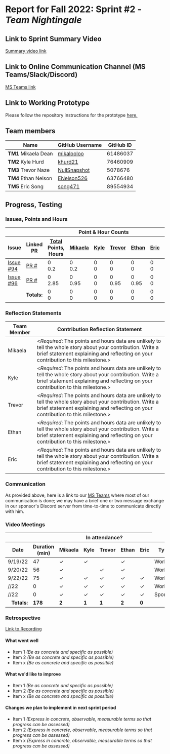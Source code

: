 # Report for Fall 2022: Sprint #2 - *Team Nightingale*

## Link to Sprint Summary Video
[Summary video link](https://youtube.com/)

## Link to Online Communication Channel (MS Teams/Slack/Discord)
[MS Teams link](https://teams.microsoft.com/dl/launcher/launcher.html?url=%2F_%23%2Fl%2Fchannel%2F19%3A5d8ece77ac41420a86770fdaee39b9cb%40thread.tacv2%2FMACBETH%2520V2%3FgroupId%3D87fda352-e01f-4122-957a-6c68b129334b%26tenantId%3Db52be471-f7f1-47b4-a879-0c799bb53db5&type=channel&deeplinkId=dcd68dfc-a6f9-4b0a-bf54-48138a776d04&directDl=true&msLaunch=true&enableMobilePage=true&suppressPrompt=true)

## Link to Working Prototype
Please follow the repository instructions for the prototype <a href="https://github.com/wsu-cpts421-sp22/macbeth">here. </a>

## Team members
<table>
  <thead>
    <tr>
      <th>Name</th><th>GitHub Username</th><th>GitHub ID</th>
    </tr>
  </thead>
  <tbody>
    <tr>
      <td><b>TM1 </b>Mikaela Dean</td>
      <td><a href="https://github.com/mikalooloo">mikalooloo</a></td>
      <td>61486037</td>
    </tr>
    <tr>
      <td><b>TM2 </b>Kyle Hurd</td>
      <td><a href="https://github.com/khurd21">khurd21</a></td>
      <td>76460909</td>
    </tr>
    <tr>
      <td><b>TM3 </b>Trevor Naze</td>
      <td><a href="https://github.com/NullSnapshot">NullSnapshot</a></td>
      <td>5078676</td>
    </tr>
    <tr>
      <td><b>TM4 </b>Ethan Nelson</td>
      <td><a href="https://github.com/ENelson526">ENelson526</a></td>
      <td>63766480</td>
    </tr>
    <tr>
      <td><b>TM5 </b>Eric Song</td>
      <td><a href="https://github.com/song471">song471</a></td>
      <td>89554934</td>
  </tbody>
</table>

## Progress, Testing
### Issues, Points and Hours
<table> 
  <thead>
    <tr>
      <th colspan="2"></th><th colspan="6">Point & Hour Counts</th><th colspan="2"></th>
    </tr> 
    <tr>
      <th>Issue</th><th>Linked PR</th><th><ins>Total</ins><br/>Points,<br/>Hours</th><th><ins>Mikaela</ins></th><th><ins>Kyle</ins></th><th><ins>Trevor</ins></th><th><ins>Ethan</ins></th><th><ins>Eric</ins></th><th>% Complete</th><th>Notes</th>
    </tr>
  </thead> 
  <tbody>
    <tr>
      <td><a href="https://github.com/wsu-cpts421-sp22/macbeth/issues/94">Issue #94</a></td><td><a href="https://github.com/wsu-cpts421-sp22/macbeth/pull/">PR #</a></td><td>0<br/>0.2</td><td>0<br/>0.2</td><td>0<br/>0</td><td>0<br/>0</td><td>0<br/>0</td><td>0<br/>0</td><td>0</td><td></td>
    </tr>
    <tr>
     <td><a href="https://github.com/wsu-cpts421-sp22/macbeth/issues/96">Issue #96</a></td><td><a href="https://github.com/wsu-cpts421-sp22/macbeth/pull/">PR #</a></td><td>0<br/>2.85</td><td>0<br/>0.95</td><td>0<br>0</td><td>0<br/>0.95</td><td>0<br/>0.95</td><td>0<br/>0</td><td>0</td><td></td>
    </tr>
    <tr><td colspan="2" align="right"><b>Totals:</b></td><td>0<br/>0</td><td>0<br/>0</td><td>0<br/>0</td><td>0<br/>0</td><td>0<br/>0</td><td>0<br/>0</td><td>0</td><td></td><td colspan="2"></td>
    </tr>
  </tbody>
</table>

### Reflection Statements
| Team Member | Contribution Reflection Statement |
|-------------|-------------------|
|Mikaela| <*Required*: The points and hours data are unlikely to tell the whole story about your contribution. Write a brief statement explaining and reflecting on your contribution to this milestone.> |
|Kyle| <*Required*: The points and hours data are unlikely to tell the whole story about your contribution. Write a brief statement explaining and reflecting on your contribution to this milestone.> |
|Trevor| <*Required*: The points and hours data are unlikely to tell the whole story about your contribution. Write a brief statement explaining and reflecting on your contribution to this milestone.> |
|Ethan| <*Required*: The points and hours data are unlikely to tell the whole story about your contribution. Write a brief statement explaining and reflecting on your contribution to this milestone.> |
|Eric| <*Required*: The points and hours data are unlikely to tell the whole story about your contribution. Write a brief statement explaining and reflecting on your contribution to this milestone.> |
  
### Communication
As provided above, here is a link to our [MS Teams](https://teams.microsoft.com/dl/launcher/launcher.html?url=%2F_%23%2Fl%2Fchannel%2F19%3A5d8ece77ac41420a86770fdaee39b9cb%40thread.tacv2%2FMACBETH%2520V2%3FgroupId%3D87fda352-e01f-4122-957a-6c68b129334b%26tenantId%3Db52be471-f7f1-47b4-a879-0c799bb53db5&type=channel&deeplinkId=dcd68dfc-a6f9-4b0a-bf54-48138a776d04&directDl=true&msLaunch=true&enableMobilePage=true&suppressPrompt=true) where most of our communication is done; we may have a brief one or two message exchange in our sponsor's Discord server from time-to-time to communicate directly with him. 

### Video Meetings

<table> 
  <thead>
    <tr>
      <th colspan="2"></th><th colspan="5">In attendance?</th>
    </tr> 
    <tr>
      <th>Date</th><th>Duration (min)</th><th>Mikaela</th><th>Kyle</th><th>Trevor</th><th>Ethan</th><th>Eric</th><th>Type</th> 
    </tr>
  </thead> 
  <tbody>
    <tr>
      <td>9/19/22</td><td>47</td><td>&check;</td><td>&check;</td><td></td><td>&check;</td><td></td><td>Work</td>
    </tr>
    <tr>
      <td>9/20/22</td><td>56</td><td>&check;</td><td></td><td>&check;</td><td>&check;</td><td></td><td>Work</td>
    </tr>
    <tr>
      <td>9/22/22</td><td>75</td><td>&check;</td><td>&check;</td><td>&check;</td><td>&check;</td><td>&check;</td><td>Work</td>
    </tr>
    <tr>
      <td>//22</td><td>0</td><td>&check;</td><td>&check;</td><td>&check;</td><td>&check;</td><td>&check;</td><td>Work</td>
    </tr>
    <tr>
      <td>//22</td><td>0</td><td>&check;</td><td>&check;</td><td>&check;</td><td>&check;</td><td>&check;</td><td>Sponsor</td>
    </tr>
    <tr><td align="right"><b>Totals:</b></td><td><b>178</b></td><td><b>2</b></td><td><b>1</b></td><td><b>1</b></td><td><b>2</b></td><td><b>0</b></td>
    </tr>
  </tbody>
</table>

### Retrospective

[Link to Recording](https://wsu.zoom.us/recording)

#### What went well
  - Item 1 <i>(Be as concrete and specific as possible)</i>
  - Item 2 <i>(Be as concrete and specific as possible)</i>
  - Item x <i>(Be as concrete and specific as possible)</i>
  
#### What we'd like to improve
  - Item 1 <i>(Be as concrete and specific as possible)</i>
  - Item 2 <i>(Be as concrete and specific as possible)</i>
  - Item x <i>(Be as concrete and specific as possible)</i>
  
#### Changes we plan to implement in next sprint period
  - Item 1 <i>(Express in concrete, observable, measurable terms so that progress can be assessed)</i>
  - Item 2 <i>(Express in concrete, observable, measurable terms so that progress can be assessed)</i>
  - Item x <i>(Express in concrete, observable, measurable terms so that progress can be assessed)</i>
